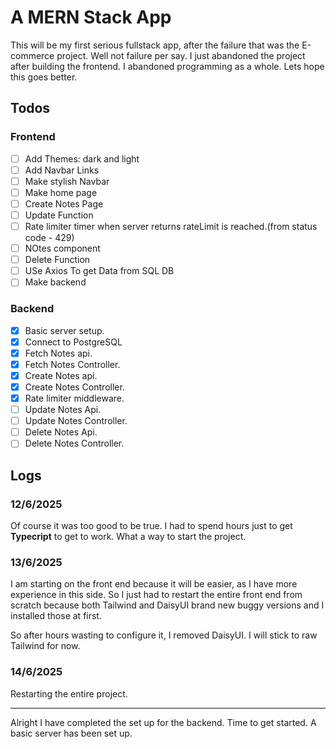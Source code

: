 # A MERN Stack App

This will be my first serious fullstack app, after the failure that was the E-commerce project. Well not failure per say. I just abandoned the project after building the frontend. I abandoned programming as a whole. Lets hope this goes better.

## Todos

### Frontend

- [ ] Add Themes: dark and light
- [ ] Add Navbar Links
- [ ] Make stylish Navbar
- [ ] Make home page
- [ ] Create Notes Page
- [ ] Update Function
- [ ] Rate limiter timer when server returns rateLimit is reached.(from status code - 429)
- [ ] NOtes component
- [ ] Delete Function
- [ ] USe Axios To get Data from SQL DB
- [ ] Make backend

### Backend

- [x] Basic server setup.
- [x] Connect to PostgreSQL
- [x] Fetch Notes api.
- [x] Fetch Notes Controller.
- [x] Create Notes api.
- [x] Create Notes Controller.
- [x] Rate limiter middleware.
- [ ] Update Notes Api.
- [ ] Update Notes Controller.
- [ ] Delete Notes Api.
- [ ] Delete Notes Controller.

## Logs

### 12/6/2025

Of course it was too good to be true. I had to spend hours just to get **Typecript** to get to work. What a way to start the project.

### 13/6/2025

I am starting on the front end because it will be easier, as I have more experience in this side. So I just had to restart the entire front end from scratch because both Tailwind and DaisyUI brand new buggy versions and I installed those at first.

So after hours wasting to configure it, I removed DaisyUI. I will stick to raw Tailwind for now.

### 14/6/2025

Restarting the entire project.
***
Alright I have completed the set up for the backend. Time to get started. A basic server has been set up.
